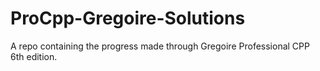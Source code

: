 # ProCpp-Gregoire-Solutions
A repo containing the progress made through Gregoire Professional CPP 6th edition.
